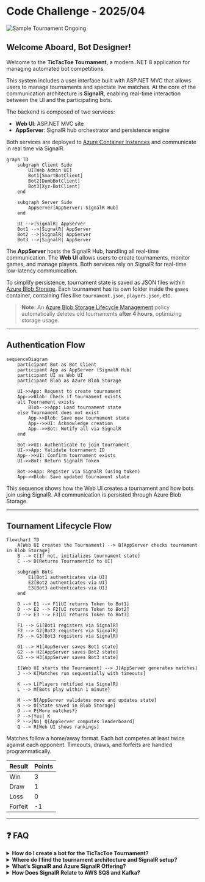 ﻿# Code Challenge - 2025/04

![Sample Tournament Ongoing](https://github.com/user-attachments/assets/c28d07f9-1e20-4d16-9cd9-d0e427fe84df)

## Welcome Aboard, Bot Designer!

Welcome to the **TicTacToe Tournament**, a modern .NET 8 application for managing automated bot competitions.

This system includes a user interface built with ASP.NET MVC that allows users to manage tournaments and spectate live matches. At the core of the communication architecture is **SignalR**, enabling real-time interaction between the UI and the participating bots.

The backend is composed of two services:
- **Web UI**: ASP.NET MVC site
- **AppServer**: SignalR hub orchestrator and persistence engine

Both services are deployed to [Azure Container Instances](https://learn.microsoft.com/en-us/azure/container-instances/container-instances-overview) and communicate in real time via SignalR.

```mermaid
graph TD
    subgraph Client Side
        UI[Web Admin UI]
        Bot1[SmartBotClient]
        Bot2[DumbBotClient]
        Bot3[Xyz-BotClient]
    end

    subgraph Server Side
        AppServer[AppServer: SignalR Hub]
    end

    UI -->|SignalR| AppServer
    Bot1 -->|SignalR| AppServer
    Bot2 -->|SignalR| AppServer
    Bot3 -->|SignalR| AppServer
```

The **AppServer** hosts the SignalR Hub, handling all real-time communication. The **Web UI** allows users to create tournaments, monitor games, and manage players. Both services rely on SignalR for real-time low-latency communication.

To simplify persistence, tournament state is saved as JSON files within [Azure Blob Storage](https://learn.microsoft.com/en-us/azure/storage/blobs/storage-blobs-introduction). Each tournament has its own folder inside the `games` container, containing files like `tournament.json`, `players.json`, etc.

> **Note:** An [Azure Blob Storage Lifecycle Management](https://learn.microsoft.com/en-us/azure/storage/blobs/lifecycle-management-overview) policy automatically deletes old tournaments **after 4 hours**, optimizing storage usage.

---

## Authentication Flow

```mermaid
sequenceDiagram
    participant Bot as Bot Client
    participant App as AppServer (SignalR Hub)
    participant UI as Web UI
    participant Blob as Azure Blob Storage

    UI->>App: Request to create tournament
    App->>Blob: Check if tournament exists
    alt Tournament exists
        Blob-->>App: Load tournament state
    else Tournament does not exist
        App->>Blob: Save new tournament state
        App-->>UI: Acknowledge creation
        App-->>Bot: Notify all via SignalR
    end

    Bot->>UI: Authenticate to join tournament
    UI->>App: Validate tournament ID
    App-->>UI: Confirm tournament exists
    UI->>Bot: Return SignalR Token

    Bot->>App: Register via SignalR (using token)
    App->>Blob: Save updated tournament state
```

This sequence shows how the Web UI creates a tournament and how bots join using SignalR. All communication is persisted through Azure Blob Storage.

---

## Tournament Lifecycle Flow

```mermaid
flowchart TD
    A[Web UI creates the Tournament] --> B[AppServer checks tournament in Blob Storage]
    B --> C[If not, initializes tournament state]
    C --> D[Returns TournamentId to UI]

    subgraph Bots
        E1[Bot1 authenticates via UI]
        E2[Bot2 authenticates via UI]
        E3[Bot3 authenticates via UI]
    end

    D --> E1 --> F1[UI returns Token to Bot1]
    D --> E2 --> F2[UI returns Token to Bot2]
    D --> E3 --> F3[UI returns Token to Bot3]

    F1 --> G1[Bot1 registers via SignalR]
    F2 --> G2[Bot2 registers via SignalR]
    F3 --> G3[Bot3 registers via SignalR]

    G1 --> H1[AppServer saves Bot1 state]
    G2 --> H2[AppServer saves Bot2 state]
    G3 --> H3[AppServer saves Bot3 state]

    I[Web UI starts the Tournament] --> J[AppServer generates matches]
    J --> K[Matches run sequentially with timeouts]

    K --> L[Players notified via SignalR]
    L --> M[Bots play within 1 minute]

    M --> N[AppServer validates move and updates state]
    N --> O[State saved in Blob Storage]
    O --> P{More matches?}
    P -->|Yes| K
    P -->|No| Q[AppServer computes leaderboard]
    Q --> R[Web UI shows rankings]
```

Matches follow a home/away format. Each bot competes at least twice against each opponent. Timeouts, draws, and forfeits are handled programmatically.

| Result   | Points |
|----------|--------|
| Win      |   3    |
| Draw     |   1    |
| Loss     |   0    |
| Forfeit  |  -1    |

---

## ❓ FAQ

<details>
<summary><strong>How do I create a bot for the TicTacToe Tournament?</strong></summary>

See [How to Create a Bot.md](./How-To-Create-A-Bot.md). It provides everything you need to build a bot that integrates with the tournament engine.

</details>

<details>

<summary><strong>Where do I find the tournament architecture and SignalR setup?</strong></summary>

In this [README.md](./README.md) there's an in-depth explanation of the system design, tournament flows, and infrastructure.

</details>

<details>
<summary><strong>What’s SignalR and Azure SignalR Offering?</strong></summary>

[SignalR](https://learn.microsoft.com/aspnet/core/signalr/introduction) is a real-time communication library for ASP.NET. It simplifies bi-directional communication between client and server.

The [Azure SignalR Service](https://learn.microsoft.com/azure/azure-signalr/signalr-overview) offers a managed, scalable infrastructure for SignalR apps, handling scale-out, connections, and backplane messaging.

</details>

<details>
<summary><strong>How Does SignalR Relate to AWS SQS and Kafka?</strong></summary>

While [SignalR](https://learn.microsoft.com/aspnet/core/signalr/introduction) is ideal for **real-time** messaging between clients and servers, [AWS SQS](https://aws.amazon.com/sqs/) and [Apache Kafka](https://kafka.apache.org/) focus on **asynchronous**, **durable**, and **scalable** messaging.

SignalR is designed for scenarios requiring immediate feedback — like games or chat. Kafka and SQS excel in high-throughput, distributed, fault-tolerant data streaming.

You can combine SignalR with Azure services like:
- [Azure Service Bus](https://learn.microsoft.com/azure/service-bus-messaging/service-bus-messaging-overview)
- [Azure Event Hubs](https://learn.microsoft.com/azure/event-hubs/event-hubs-about)
- [Azure Event Grid](https://learn.microsoft.com/azure/event-grid/overview)

to support observability, guaranteed delivery, dead-lettering, and retries.

</details>
